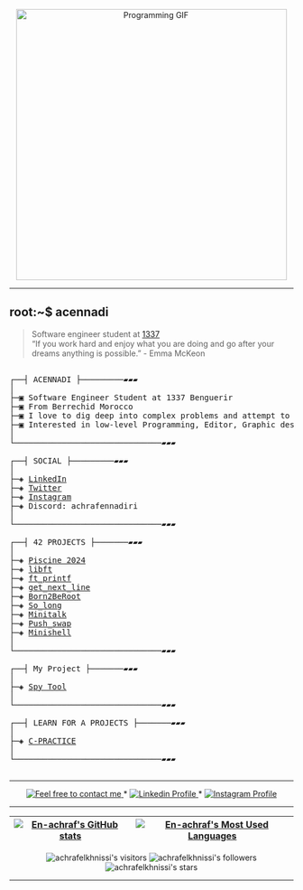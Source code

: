 <p align="center">
    <img src="https://media2.giphy.com/media/v1.Y2lkPTc5MGI3NjExbjFsZHpseGM5bTg1ejFvNmJtZ2x2N3B3NTRnNmVzYWVqcWVyMTVoMyZlcD12MV9pbnRlcm5hbF9naWZfYnlfaWQmY3Q9Zw/USV0ym3bVWQJJmNu3N/giphy.gif" alt="Programming GIF" width="480" />
</p>

---------------

## root:~$ acennadi
>  Software engineer student at [1337](https://1337.ma/en/) \
>  “If you work hard and enjoy what you are doing and go after your dreams anything is possible.” - Emma McKeon 


<pre>

┌──┤ ACENNADI ├─────────▰▰▰
│
├─▣ Software Engineer Student at 1337 Benguerir
├─▣ From Berrechid Morocco
├─▣ I love to dig deep into complex problems and attempt to find the simplest yet the most effecient solution.
├─▣ Interested in low-level Programming, Editor, Graphic design.
│
└───────────────────────────────▰▰▰

┌──┤ SOCIAL ├─────────▰▰▰
│
├─◈ <a href="https://www.linkedin.com/in/achraf-ennadiri-57905a264/">LinkedIn</a>
├─◈ <a href="https://x.com/En_achraf1">Twitter</a>
├─◈ <a href="https://www.instagram.com/0ac_raf0/">Instagram</a>
├─◈ Discord: achrafennadiri
│
└───────────────────────────────▰▰▰

┌──┤ 42 PROJECTS ├───────▰▰▰
│
├─◈ <a href="https://github.com/En-achraf/C-Piscine">Piscine 2024</a>
├─◈ <a href="https://github.com/En-achraf/libft">libft</a>
├─◈ <a href="https://github.com/En-achraf/ft_printf">ft_printf</a>
├─◈ <a href="https://github.com/En-achraf/get_next_line">get_next_line</a>
├─◈ <a href=https://github.com/En-achraf/Born2BeRoot">Born2BeRoot</a>
├─◈ <a href="https://github.com/En-achraf/so_long">So_long</a>
├─◈ <a href="https://github.com/En-achraf/minitalk">Minitalk</a>
├─◈ <a href="https://github.com/En-achraf/Push_swap">Push_swap</a>
├─◈ <a href="https://github.com/En-achraf/Minishell">Minishell</a>
│
└───────────────────────────────▰▰▰

┌──┤ My Project ├───────▰▰▰
│
├─◈ <a href="https://github.com/En-achraf/Spy-Tool">Spy Tool</a>
│
└───────────────────────────────▰▰▰

┌──┤ LEARN FOR A PROJECTS ├───────▰▰▰
│
├─◈ <a href="https://github.com/En-achraf/C-practice">C-PRACTICE</a>
│
└───────────────────────────────▰▰▰
	
</pre>

--------------

<p align="center">
	<a href="mailto:achrafennadiri@gmail.com">
		<img alt="Feel free to contact me" src="https://img.shields.io/badge/-Ask_me_anything-blue?style=flat&logo=Gmail&logoColor=white&link=mailto:achrafennadiri@gmail.com&color=3d85c6" />
	</a>
	<span> * </span>
    <a href="https://www.linkedin.com/in/achraf-ennadiri-57905a264/">
        <img alt="Linkedin Profile" src="https://img.shields.io/badge/-Linkedin-0072b1?style=flat&logo=Linkedin&logoColor=white&link=https://www.linkedin.com/in/achraf-ennadiri"/>
    </a>
    <span> * </span>
    <a href="https://www.instagram.com/0ac_raf0/">
        <img alt="Instagram Profile" src="https://img.shields.io/badge/-Twitter-0072b1?style=flat&logo=Instagram&logoColor=white&link=https://www.instagram.com/0ac_raf0/&color=1DA1F2" />
    </a>
</p>

---------------

| [![En-achraf's GitHub stats](https://github-readme-stats.vercel.app/api?username=En-achraf&count_private=true&show_icons=true&hide=issues&hide_border=true&theme=jolly)](https://github.com/En-achraf?tab=repositories) | [![En-achraf's Most Used Languages](https://github-readme-stats.vercel.app/api/top-langs/?username=En-achraf&layout=compact&hide_border=true&theme=jolly)](https://github.com/En-achraf?tab=repositories) |
|:-:|:-:|

<p align="center">
	<img alt="achrafelkhnissi's visitors" src="https://komarev.com/ghpvc/?username=En-achraf&color=8c36db&style=flat&label=visitors" />
	<img alt="achrafelkhnissi's followers" src="https://img.shields.io/github/followers/En-achraf?color=blueviolet" />
	<img alt="achrafelkhnissi's stars" src="https://img.shields.io/github/stars/En-achraf?color=blueviolet" />
</p>

---------------
